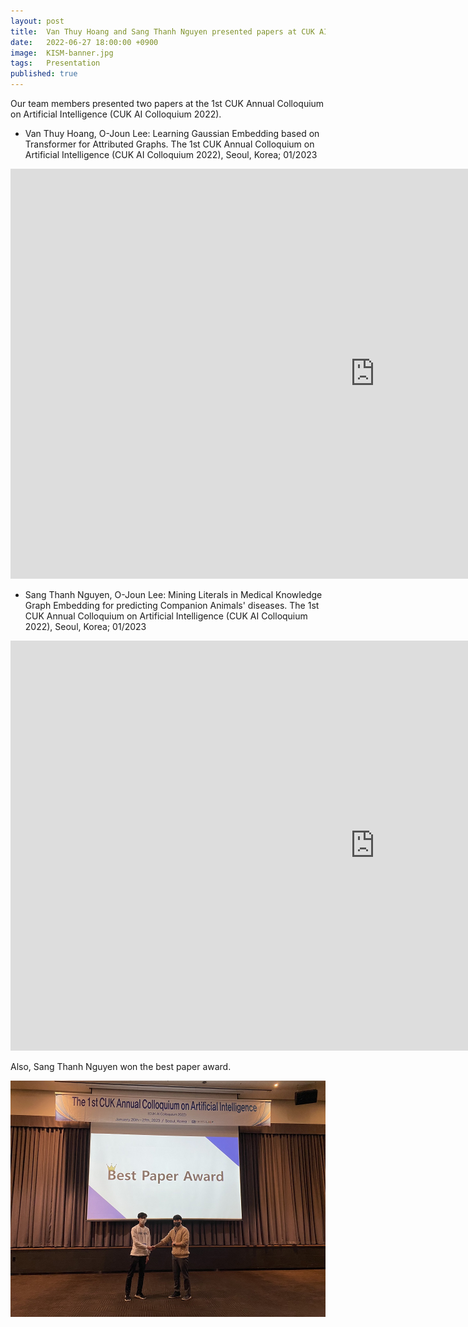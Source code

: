 ```yaml
---
layout: post
title:  Van Thuy Hoang and Sang Thanh Nguyen presented papers at CUK AI Colloquium 2022
date:   2022-06-27 18:00:00 +0900
image:  KISM-banner.jpg
tags:   Presentation
published: true
---
```


Our team members presented two papers at the 1st CUK Annual Colloquium on Artificial Intelligence (CUK AI Colloquium 2022). 
* Van Thuy Hoang, O-Joun Lee: Learning Gaussian Embedding based on Transformer for Attributed Graphs. The 1st CUK Annual Colloquium on Artificial Intelligence (CUK AI Colloquium 2022), Seoul, Korea; 01/2023
<iframe width="1166" height="656" src="https://www.youtube.com/embed/HTrlgbzrp7w" title="Van Thuy Hoang: Learning Gaussian Embedding based on Transformer for Attributed Graphs" frameborder="0" allow="accelerometer; autoplay; clipboard-write; encrypted-media; gyroscope; picture-in-picture; web-share" allowfullscreen></iframe>

* Sang Thanh Nguyen, O-Joun Lee: Mining Literals in Medical Knowledge Graph Embedding for predicting Companion Animals' diseases. The 1st CUK Annual Colloquium on Artificial Intelligence (CUK AI Colloquium 2022), Seoul, Korea; 01/2023
<iframe width="1166" height="656" src="https://www.youtube.com/embed/jNfuMibK-yc" title="Sang Thanh Nguyen: Mining Literals in Medical Knowledge Graph Embedding" frameborder="0" allow="accelerometer; autoplay; clipboard-write; encrypted-media; gyroscope; picture-in-picture; web-share" allowfullscreen></iframe>

Also, Sang Thanh Nguyen won the best paper award.

<p align="center"><img width="700" src="/images/BP2_1.jpg" margin="10px"></p>


